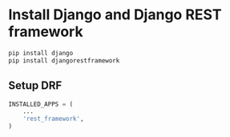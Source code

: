 # Install Django and Django REST framework
```bash
pip install django
pip install djangorestframework
```

## Setup DRF
```python
INSTALLED_APPS = (
    ...
    'rest_framework',
)
```
